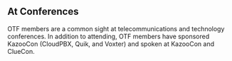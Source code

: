 ## At Conferences ##

OTF members are a common sight at telecommunications and technology conferences. In addition to attending, OTF members have sponsored KazooCon (CloudPBX, Quik, and Voxter) and spoken at KazooCon and ClueCon.
